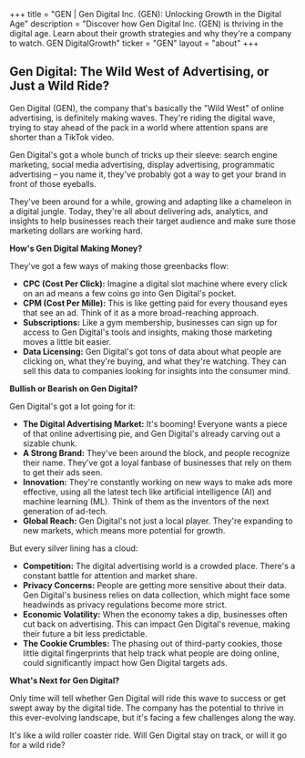 +++
title = "GEN |  Gen Digital Inc. (GEN):  Unlocking Growth in the Digital Age"
description = "Discover how Gen Digital Inc. (GEN) is thriving in the digital age. Learn about their growth strategies and why they're a company to watch. GEN DigitalGrowth"
ticker = "GEN"
layout = "about"
+++

        


## Gen Digital: The Wild West of Advertising, or Just a Wild Ride?

Gen Digital (GEN), the company that's basically the "Wild West" of online advertising, is definitely making waves. They're riding the digital wave, trying to stay ahead of the pack in a world where attention spans are shorter than a TikTok video. 

Gen Digital's got a whole bunch of tricks up their sleeve: search engine marketing, social media advertising, display advertising, programmatic advertising – you name it, they've probably got a way to get your brand in front of those eyeballs. 

They've been around for a while, growing and adapting like a chameleon in a digital jungle. Today, they're all about delivering ads, analytics, and insights to help businesses reach their target audience and make sure those marketing dollars are working hard. 

**How's Gen Digital Making Money?**

They've got a few ways of making those greenbacks flow: 

* **CPC (Cost Per Click):** Imagine a digital slot machine where every click on an ad means a few coins go into Gen Digital's pocket.
* **CPM (Cost Per Mille):** This is like getting paid for every thousand eyes that see an ad. Think of it as a more broad-reaching approach.
* **Subscriptions:** Like a gym membership, businesses can sign up for access to Gen Digital's tools and insights, making those marketing moves a little bit easier. 
* **Data Licensing:** Gen Digital's got tons of data about what people are clicking on, what they're buying, and what they're watching. They can sell this data to companies looking for insights into the consumer mind.

**Bullish or Bearish on Gen Digital?**

Gen Digital's got a lot going for it:

* **The Digital Advertising Market:** It's booming! Everyone wants a piece of that online advertising pie, and Gen Digital's already carving out a sizable chunk. 
* **A Strong Brand:** They've been around the block, and people recognize their name. They've got a loyal fanbase of businesses that rely on them to get their ads seen. 
* **Innovation:** They're constantly working on new ways to make ads more effective, using all the latest tech like artificial intelligence (AI) and machine learning (ML). Think of them as the inventors of the next generation of ad-tech.
* **Global Reach:** Gen Digital's not just a local player. They're expanding to new markets, which means more potential for growth.

But every silver lining has a cloud:

* **Competition:** The digital advertising world is a crowded place. There's a constant battle for attention and market share.
* **Privacy Concerns:** People are getting more sensitive about their data. Gen Digital's business relies on data collection, which might face some headwinds as privacy regulations become more strict. 
* **Economic Volatility:** When the economy takes a dip, businesses often cut back on advertising. This can impact Gen Digital's revenue, making their future a bit less predictable.
* **The Cookie Crumbles:** The phasing out of third-party cookies, those little digital fingerprints that help track what people are doing online, could significantly impact how Gen Digital targets ads.

**What's Next for Gen Digital?**

Only time will tell whether Gen Digital will ride this wave to success or get swept away by the digital tide. The company has the potential to thrive in this ever-evolving landscape, but it's facing a few challenges along the way.  

It's like a wild roller coaster ride. Will Gen Digital stay on track, or will it go for a wild ride? 

        